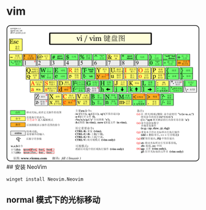 # vim

<img src="./vim-map.gif" />
## 安装 NeoVim

    winget install Neovim.Neovim

## normal 模式下的光标移动
